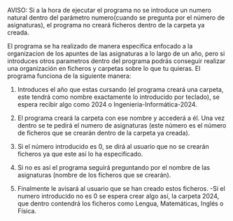 AVISO: Si a la hora de ejecutar el programa no se introduce un numero natural dentro del parámetro numero(cuando se pregunta por el número de asignaturas), el programa no creará ficheros dentro de la carpeta ya creada.

El programa se ha realizado de manera especifica enfocado a la organizacion de los apuntes de las asignaturas a lo largo de un año, pero si introduces otros parametros dentro del programa podrás conseguir realizar una organización en ficheros y carpetas sobre lo que tu quieras. El programa funciona de la siguiente manera:
 
1) Introduces el año que estas cursando (el programa creará una carpeta, este tendrá como nombre exactamente lo introducido por teclado), se espera recibir algo como 2024 o Ingenieria-Informática-2024.

2) El programa creará la carpeta con ese nombre y accederá a él. Una vez dentro se te pedirá el numero de asignaturas (este número es el número de ficheros que se crearán dentro de la carpeta ya creada).

3) Si el número introducido es 0, se dirá al usuario que no se crearán ficheros ya que este así lo ha especificado.

4) Si no es así el programa seguirá preguntando por el nombre de las asignaturas (nombre de los ficheros que se crearán).

5) Finalmente le avisará al usuario que se han creado estos ficheros.
-Si el numero introducido no es 0 se espera crear algo así, la carpeta 2024, que dentro contendrá los ficheros como Lengua, Matemáticas, Inglés o Física.
